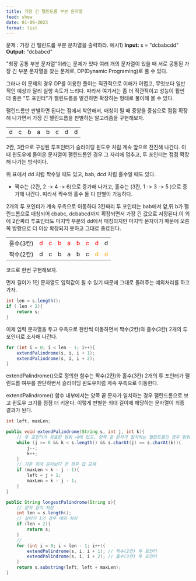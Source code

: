 ```yaml
---
title: 가장 긴 팰린드롬 부분 문자열
feed: show
date: 01-09-2023
format: list
---
```

문제 : 가장 긴 팰린드롬 부분 문자열을 출력하라.
예시1)
 **Input:** s = "dcbabcdd"
 **Output:** "dcbabcd"

"최장 공통 부분 문자열"이라는 문제가 있다
여러 개의 문자열이 있을 때 서로 공통된 가장 긴 부분 문자열을 찾는 문제로, DP(Dynamic Programing)로 풀 수 있다.

그러나 이 문제의 경우 DP를 이용한 풀이는 직관적으로 이해가 어렵고, 무엇보다 일반적인 예상과 달리 실행 속도가 느리다. 따라서 여기서는 좀 더 직관적이고 성능이 훨씬 더 좋은 "투 포인터"가 팰린드롬을 발견하면 확장하는 형태로 풀이해 볼 수 있다.

팰린드롬만 판별하면 된다는 점에서 착안해서, 매칭이 될 때 중앙을 중심으로 점점 확장해 나가면서 가장 긴 팰린드롬을 판별하는 알고리즘을 구현해보자.


| | | | | | | | |
|---|---|---|---|---|---|---|---|
|d|c|b|a|b|c|d|d|


2칸, 3칸으로 구성된 투포인터가 슬라이딩 윈도우 처럼 계속 앞으로 전진해 나간다. 이때 윈도우에 들어온 문자열이 팰린드롬인 경우 그 자리에 멈추고, 투 포인터는 점점 확장해 나가는 방식이다.

위 표에서 dd 처럼 짝수일 때도 있고, bab, dcd 처럼 홀수일 때도 있다.

- 짝수는 (2칸, 2 -> 4 -> 6)으로 증가해 나가고, 홀수는 (3칸, 1 -> 3 -> 5 )으로 증가해 나간다.
따라서 짝수와 홀수 둘 다 판별이 가능하다.

2개의 투 포인터가 계속 우측으로 이동하다 3칸짜리 투 포인터는 bab에서 앞,뒤 b가 팰린드롬으로 매칭되어 cbabc, dcbabcd까지 확장되면서 가장 긴 값으로 저장된다.이 외에 2칸짜리 투포인터도 마지막 부분의 dd에서 매칭되지만 마지막 문자이기 때문에 오른쪽 방향으로 더 이상 확장되지 못하고 그대로 종료된다.


| | | | | | | | | |
|---|---|---|---|---|---|---|---|---|
|홀수(3칸)|<span style="color:red">d</span>|<span style="color:red">c</span>|<span style="color:red">b</span>|<span style="color:red">a</span>|<span style="color:red">b</span>|<span style="color:red">c</span>|<span style="color:red">d</span>|d|
|짝수(2칸)|d|c|b|a|b|c|<span style="color:orange">d</span>|<span style="color:orange">d</span>|


코드로 한번 구현해보자.

먼저 길이가 1인 문자열도 입력값이 될 수 있기 때문에 그대로 돌려주는 예외처리를 하고 가자.

``` java
int len = s.length();
if ( len < 2){
	return s;
}
```

이제 입력 문자열을 두고 우측으로 한칸씩 이동하면서 짝수(2칸)와 홀수(3칸) 2개의 투포인터로 조사해 나간다.

```java
for (int i = 0; i < len - 1; i++){
	extendPalindrome(s, i, i + 1);
	extendPalindrome(s, i, i + 2);
}
```

extendPalindrome()으로 정의한 함수는 짝수(2칸)와 홀수(3칸) 2개의 투 포인터가 팰린드롬 여부를 판단하변서 슬라이딩 윈도우처럼 계속 우측으로 이동한다.

extendPalindrome() 함수 내부에서는 양쪽 끝 문자가 일치하는 경우 팰린드롬으로 보고 윈도우 크기를 점점 더 키운다. 이렇게 판별한 최대 길이에 해당하는 문자열이 최종 결과가 된다.

```java
int left, maxLen;

public void extendPalindrome(String s, int j, int k){
	// 투 포인터가 유효한 범위 내에 있고, 양쪽 끝 문자가 일치하는 팰린드롬인 경우 범위 확장
	while (j >= 0 && k < s.length() && s.charAt(j) == s.charAt(k)){
		j--;
		k++;
	}
	// 기존 최대 길이보다 큰 경우 값 교체
	if (maxLen < k - j - 1){
		left = j + 1;
		maxLen = k - j - 1;
	}
}

public String longestPalindrome(String s){
	// 문자 길이 저장
	int len = s.length();
	// 길이가 1인 경우 예외 처리
	if (len < 2){
		return s;
	}
	//
	for (int i = 0; i < len - 1; i++){
		extendPalindrome(s, i, i + 1); // 짝수(2칸) 투 포인터
		extendPalindrome(s, i, i + 2); // 홀수(3칸) 투 포인터
	}
	return s.substring(left, left + maxLen);
}
```
